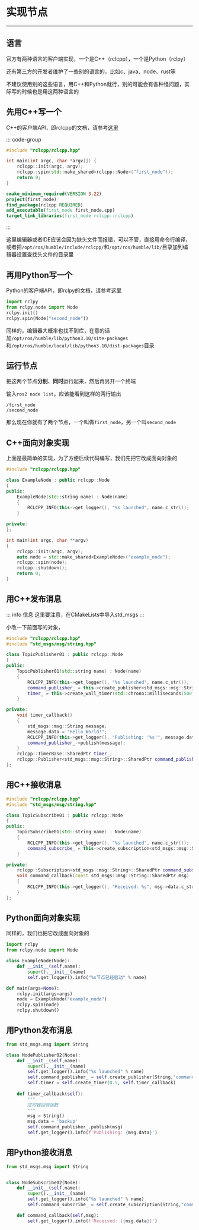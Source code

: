 # 实现节点
---
## 语言
官方有两种语言的客户端实现，一个是C++（rclcpp），一个是Python（rclpy）

还有第三方的开发者维护了一些别的语言的，比如c、java、node、rust等

不建议使用别的这些语言，用C++和Python就行，别的可能会有各种怪问题，实际写的时候也是用这两种语言的

## 先用C++写一个
C++的客户端API，即rclcpp的文档，请参考[这里](https://docs.ros2.org/latest/api/rclcpp/)

::: code-group
``` cpp [first-node.cpp] {4-5}
#include "rclcpp/rclcpp.hpp"

int main(int argc, char *argv[]) {
    rclcpp::init(argc, argv);
    rclcpp::spin(std::make_shared<rclcpp::Node>("first_node"));
    return 0;
}
```
``` cmake [CMakeLists.txt] {3,5}
cmake_minimum_required(VERSION 3.22)
project(first_node)
find_package(rclcpp REQUIRED)
add_executable(first_node first_node.cpp)
target_link_libraries(first_node rclcpp::rclcpp)
```
:::

这里编辑器或者IDE应该会因为缺头文件而报错，可以不管，直接用命令行编译，或者把`/opt/ros/humble/include/rclcpp/`和`/opt/ros/humble/lib/`目录加到编辑器设置查找头文件的目录里


## 再用Python写一个
Python的客户端API，即rclpy的文档，请参考[这里](https://docs.ros2.org/latest/api/rclpy/)

``` python {3-4}
import rclpy
from rclpy.node import Node
rclpy.init()
rclpy.spin(Node("second_node"))
```

同样的，编辑器大概率也找不到库，在意的话加`/opt/ros/humble/lib/python3.10/site-packages`和`/opt/ros/humble/local/lib/python3.10/dist-packages`目录

## 运行节点
把这两个节点**分别**、**同时**运行起来，然后再另开一个终端

输入`ros2 node list`，应该能看到这样的两行输出

```
/first_node
/second_node
```

那么现在你就有了两个节点，一个叫做`first_node`，另一个叫`second_node`

## C++面向对象实现
上面是最简单的实现，为了方便后续代码编写，我们先把它改成面向对象的

``` cpp
#include "rclcpp/rclcpp.hpp"

class ExampleNode : public rclcpp::Node
{
public:
    ExampleNode(std::string name) : Node(name)
    {
        RCLCPP_INFO(this->get_logger(), "%s launched", name.c_str());
    }

private:
};

int main(int argc, char **argv)
{
    rclcpp::init(argc, argv);
    auto node = std::make_shared<ExampleNode>("example_node");
    rclcpp::spin(node);
    rclcpp::shutdown();
    return 0;
}
```

## 用C++发布消息
::: info 信息
这里要注意，在CMakeLists中导入std_msgs
:::

小改一下前面写的对象，

``` cpp {10-11,15-21}
#include "rclcpp/rclcpp.hpp"
#include "std_msgs/msg/string.hpp"

class TopicPublisher01 : public rclcpp::Node
{
public:
    TopicPublisher01(std::string name) : Node(name)
    {
        RCLCPP_INFO(this->get_logger(), "%s launched", name.c_str());
        command_publisher_ = this->create_publisher<std_msgs::msg::String>("command", 10);
        timer_ = this->create_wall_timer(std::chrono::milliseconds(500), std::bind(&TopicPublisher01::timer_callback, this));
    }

private:
    void timer_callback()
    {
        std_msgs::msg::String message;
        message.data = "Hello World!";
        RCLCPP_INFO(this->get_logger(), "Publishing: '%s'", message.data.c_str());
        command_publisher_->publish(message);
    }
    rclcpp::TimerBase::SharedPtr timer_;
    rclcpp::Publisher<std_msgs::msg::String>::SharedPtr command_publisher_;
};
```

## 用C++接收消息
``` cpp {14-18}
#include "rclcpp/rclcpp.hpp"
#include "std_msgs/msg/string.hpp"

class TopicSubscribe01 : public rclcpp::Node
{
public:
    TopicSubscribe01(std::string name) : Node(name)
    {
        RCLCPP_INFO(this->get_logger(), "%s launched", name.c_str());
        command_subscribe_ = this->create_subscription<std_msgs::msg::String>("command", 10, std::bind(&TopicSubscribe01::command_callback, this, std::placeholders::_1));
    }

private:
    rclcpp::Subscription<std_msgs::msg::String>::SharedPtr command_subscribe_;
    void command_callback(const std_msgs::msg::String::SharedPtr msg)
    {
        RCLCPP_INFO(this->get_logger(), "Received: %s", msg->data.c_str());
    }
};
```

## Python面向对象实现
同样的，我们也把它改成面向对象的

``` python
import rclpy
from rclpy.node import Node

class ExampleNode(Node):
    def __init__(self,name):
        super().__init__(name)
        self.get_logger().info("%s节点已经启动" % name)

def main(args=None):
    rclpy.init(args=args)
    node = ExampleNode("example_node")
    rclpy.spin(node)
    rclpy.shutdown()
```


## 用Python发布消息
``` python
from std_msgs.msg import String

class NodePublisher02(Node):
    def __init__(self,name):
        super().__init__(name)
        self.get_logger().info("%s launched" % name)
        self.command_publisher_ = self.create_publisher(String,"command", 10) 
        self.timer = self.create_timer(0.5, self.timer_callback)
    
    def timer_callback(self):
        """
        定时器回调函数
        """
        msg = String()
        msg.data = 'backup'
        self.command_publisher_.publish(msg) 
        self.get_logger().info(f'Publishing: {msg.data}')
```

## 用Python接收消息
``` python
from std_msgs.msg import String


class NodeSubscribe02(Node):
    def __init__(self,name):
        super().__init__(name)
        self.get_logger().info("%s launched" % name)
        self.command_subscribe_ = self.create_subscription(String,"command",self.command_callback,10)

    def command_callback(self,msg):
        self.get_logger().info(f'Received: [{msg.data}]')
```
